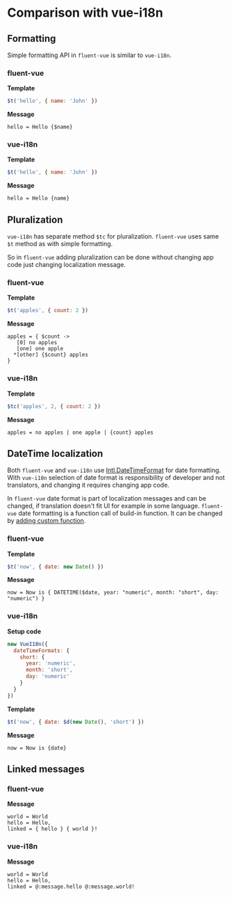# Comparison with vue-i18n

## Formatting

Simple formatting API in `fluent-vue` is similar to `vue-i18n`.

### fluent-vue

**Template**
```js
$t('hello', { name: 'John' })
```

**Message**
```ftl
hello = Hello {$name}
```

### vue-i18n

**Template**
```js
$t('hello', { name: 'John' })
```

**Message**
```
hello = Hello {name}
```

## Pluralization

`vue-i18n` has separate method `$tc` for pluralization. `fluent-vue` uses same `$t` method as with simple formatting.

So in `fluent-vue` adding pluralization can be done without changing app code just changing localization message.

### fluent-vue

**Template**
```js
$t('apples', { count: 2 })
```

**Message**
```ftl
apples = { $count ->
   [0] no apples
   [one] one apple
  *[other] {$count} apples
}
```

### vue-i18n

**Template**
```js
$tc('apples', 2, { count: 2 })
```

**Message**
```
apples = no apples | one apple | {count} apples
```

## DateTime localization

Both `fluent-vue` and `vue-i18n` use [Intl.DateTimeFormat](https://developer.mozilla.org/en-US/docs/Web/JavaScript/Reference/Global_Objects/Intl/DateTimeFormat) for date formatting. With `vue-i18n` selection of date format is responsibility of developer and not translators, and changing it requires changing app code.

In `fluent-vue` date format is part of localization messages and can be changed, if translation doesn't fit UI for example in some language.
`fluent-vue` date formatting is a function call of build-in function. It can be changed by [adding custom function](/howto/date-time.html#using-custom-library-for-date-formatting).

### fluent-vue

**Template**
```js
$t('now', { date: new Date() })
```

**Message**
```ftl
now = Now is { DATETIME($date, year: "numeric", month: "short", day: "numeric") }
```

### vue-i18n

**Setup code**
```js
new VueI18n({
  dateTimeFormats: {
    short: {
      year: 'numeric',
      month: 'short',
      day: 'numeric'
    }
  }
})
```

**Template**
```js
$t('now', { date: $d(new Date(), 'short') })
```

**Message**
```
now = Now is {date}
```

## Linked messages

### fluent-vue

**Message**
```ftl
world = World
hello = Hello,
linked = { hello } { world }!
```

### vue-i18n

**Message**
```
world = World
hello = Hello,
linked = @:message.hello @:message.world!
```

